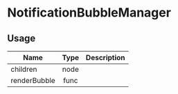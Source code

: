 # NotificationBubbleManager

## Usage
| Name        | Type           | Description  |
| ----------- |:--------------:| ------------:|
|children|node|
|renderBubble|func|

